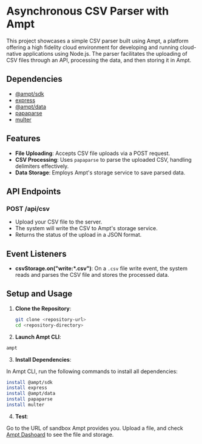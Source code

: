 # Asynchronous CSV Parser with Ampt

This project showcases a simple CSV parser built using Ampt, a platform offering a high fidelity cloud environment for developing and running cloud-native applications using Node.js. The parser facilitates the uploading of CSV files through an API, processing the data, and then storing it in Ampt.

## Dependencies

- [@ampt/sdk](https://getampt.com/docs/sdk)
- [express](https://expressjs.com/)
- [@ampt/data](https://getampt.com/docs/data)
- [papaparse](https://www.papaparse.com/)
- [multer](https://github.com/expressjs/multer)

## Features

- **File Uploading**: Accepts CSV file uploads via a POST request.
- **CSV Processing**: Uses `papaparse` to parse the uploaded CSV, handling delimiters effectively.
- **Data Storage**: Employs Ampt's storage service to save parsed data.

## API Endpoints

### POST /api/csv

- Upload your CSV file to the server.
- The system will write the CSV to Ampt's storage service.
- Returns the status of the upload in a JSON format.

## Event Listeners

- **csvStorage.on("write:*.csv")**: On a `.csv` file write event, the system reads and parses the CSV file and stores the processed data.

## Setup and Usage

1. **Clone the Repository**:
   ```bash
   git clone <repository-url>
   cd <repository-directory>
   ```
2. **Launch Ampt CLI**:
```bash
ampt
```
3. **Install Dependencies**:

In Ampt CLI, run the following commands to install all dependencies: 

```bash
install @ampt/sdk
install express
install @ampt/data
install papaparse
install multer
```
4. **Test**:
   
Go to the URL of sandbox Ampt provides you. Upload a file, and check [Ampt Dashoard](ampt.dev) to see the file and storage.
